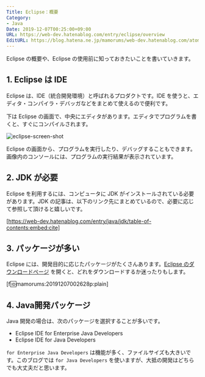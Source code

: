 ```yaml
---
Title: Eclipse：概要
Category:
- Java
Date: 2019-12-07T00:25:00+09:00
URL: https://web-dev.hatenablog.com/entry/eclipse/overview
EditURL: https://blog.hatena.ne.jp/mamorums/web-dev.hatenablog.com/atom/entry/10328749687179018365
---
```


Eclipse の概要や、Eclipse の使用前に知っておきたいことを書いていきます。


## 1. Eclipse は IDE
Eclipse は、IDE（統合開発環境）と呼ばれるプロダクトです。IDE を使うと、エディタ・コンパイラ・デバッガなどをまとめて使えるので便利です。

下は Eclipse の画面で、中央にエディタがあります。エディタでプログラムを書くと、すぐにコンパイルされます。

![eclipse-screen-shot](http://cdn-ak.f.st-hatena.com/images/fotolife/m/mamorums/20160814/20160814085925.png)

Eclipse の画面から、プログラムを実行したり、デバッグすることもできます。画像内のコンソールには、プログラムの実行結果が表示されています。


## 2. JDK が必要
Eclipse を利用するには、コンピュータに JDK がインストールされている必要があります。JDK の記事は、以下のリンク先にまとめているので、必要に応じて参照して頂けると嬉しいです。

[https://web-dev.hatenablog.com/entry/java/jdk/table-of-contents:embed:cite]


## 3. パッケージが多い
Eclipse には、開発目的に応じたパッケージがたくさんあります。<a target="_blank" href="https://www.eclipse.org/downloads/packages/">Eclipse のダウンロードページ</a> を開くと、どれをダウンロードするか迷ったりもします。

[f:id:mamorums:20191207002628p:plain]


## 4. Java開発パッケージ
Java 開発の場合は、次のパッケージを選択することが多いです。

- Eclipse IDE for Enterprise Java Developers
- Eclipse IDE for Java Developers

`for Enterprise Java Developers` は機能が多く、ファイルサイズも大きいです。このブログでは `for Java Developers` 
を使いますが、大抵の開発はどちらでも大丈夫だと思います。
